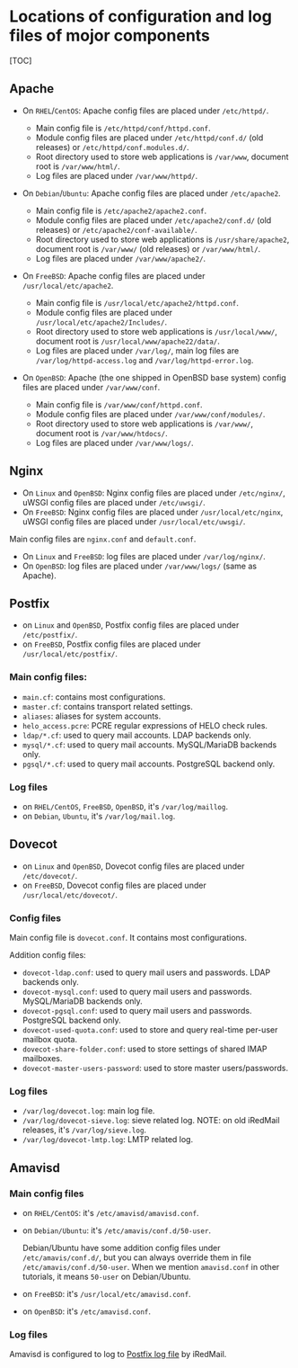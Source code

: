 # Locations of configuration and log files of mojor components

[TOC]

## Apache

* On `RHEL`/`CentOS`: Apache config files are placed under `/etc/httpd/`.

    * Main config file is `/etc/httpd/conf/httpd.conf`.
    * Module config files are placed under `/etc/httpd/conf.d/` (old releases)
      or `/etc/httpd/conf.modules.d/`.
    * Root directory used to store web applications is `/var/www`, document
      root is `/var/www/html/`.
    * Log files are placed under `/var/www/httpd/`.

* On `Debian`/`Ubuntu`: Apache config files are placed under `/etc/apache2`.

    * Main config file is `/etc/apache2/apache2.conf`.
    * Module config files are placed under `/etc/apache2/conf.d/` (old
      releases) or `/etc/apache2/conf-available/`.
    * Root directory used to store web applications is `/usr/share/apache2`,
      document root is `/var/www/` (old releases) or `/var/www/html/`.
    * Log files are placed under `/var/www/apache2/`.

* On `FreeBSD`: Apache config files are placed under `/usr/local/etc/apache2`.

    * Main config file is `/usr/local/etc/apache2/httpd.conf`.
    * Module config files are placed under `/usr/local/etc/apache2/Includes/`.
    * Root directory used to store web applications is `/usr/local/www/`,
      document root is `/usr/local/www/apache22/data/`.
    * Log files are placed under `/var/log/`, main log files are
      `/var/log/httpd-access.log` and `/var/log/httpd-error.log`.

* On `OpenBSD`: Apache (the one shipped in OpenBSD base system) config files
  are placed under `/var/www/conf`.

    * Main config file is `/var/www/conf/httpd.conf`.
    * Module config files are placed under `/var/www/conf/modules/`.
    * Root directory used to store web applications is `/var/www/`,
      document root is `/var/www/htdocs/`.
    * Log files are placed under `/var/www/logs/`.

## Nginx

* On `Linux` and `OpenBSD`: Nginx config files are placed under `/etc/nginx/`,
  uWSGI config files are placed under `/etc/uwsgi/`.
* On `FreeBSD`: Nginx config files are placed under `/usr/local/etc/nginx`,
  uWSGI config files are placed under `/usr/local/etc/uwsgi/`.

Main config files are `nginx.conf` and `default.conf`.

* On `Linux` and `FreeBSD`: log files are placed under `/var/log/nginx/`.
* On `OpenBSD`: log files are placed under `/var/www/logs/` (same as Apache).

## Postfix

* on `Linux` and `OpenBSD`, Postfix config files are placed under `/etc/postfix/`.
* on `FreeBSD`, Postfix config files are placed under `/usr/local/etc/postfix/`.

### Main config files:

* `main.cf`: contains most configurations.
* `master.cf`: contains transport related settings.
* `aliases`: aliases for system accounts.
* `helo_access.pcre`: PCRE regular expressions of HELO check rules.
* `ldap/*.cf`: used to query mail accounts. LDAP backends only.
* `mysql/*.cf`: used to query mail accounts. MySQL/MariaDB backends only.
* `pgsql/*.cf`: used to query mail accounts. PostgreSQL backend only.

### Log files

* on `RHEL/CentOS`, `FreeBSD`, `OpenBSD`, it's `/var/log/maillog`.
* on `Debian`, `Ubuntu`, it's `/var/log/mail.log`.

## Dovecot

* on `Linux` and `OpenBSD`, Dovecot config files are placed under `/etc/dovecot/`.
* on `FreeBSD`, Dovecot config files are placed under `/usr/local/etc/dovecot/`.

### Config files

Main config file is `dovecot.conf`. It contains most configurations.

Addition config files:

* `dovecot-ldap.conf`: used to query mail users and passwords. LDAP backends only.
* `dovecot-mysql.conf`: used to query mail users and passwords. MySQL/MariaDB backends only.
* `dovecot-pgsql.conf`: used to query mail users and passwords. PostgreSQL backend only.
* `dovecot-used-quota.conf`: used to store and query real-time per-user mailbox quota.
* `dovecot-share-folder.conf`: used to store settings of shared IMAP mailboxes.
* `dovecot-master-users-password`: used to store master users/passwords.

### Log files

* `/var/log/dovecot.log`: main log file.
* `/var/log/dovecot-sieve.log`: sieve related log. NOTE: on old iRedMail
  releases, it's `/var/log/sieve.log`.
* `/var/log/dovecot-lmtp.log`: LMTP related log.

## Amavisd

### Main config files

* on `RHEL/CentOS`: it's `/etc/amavisd/amavisd.conf`.
* on `Debian/Ubuntu`: it's `/etc/amavis/conf.d/50-user`.

    Debian/Ubuntu have some addition config files under `/etc/amavis/conf.d/`,
    but you can always override them in file `/etc/amavis/conf.d/50-user`.
    When we mention `amavisd.conf` in other tutorials, it means `50-user` on
    Debian/Ubuntu.

* on `FreeBSD`: it's `/usr/local/etc/amavisd.conf`.
* on `OpenBSD`: it's `/etc/amavisd.conf`.

### Log files

Amavisd is configured to log to [Postfix log file](#postfix) by iRedMail.
